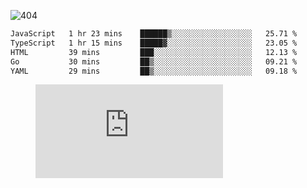 ![404](https://user-images.githubusercontent.com/378023/89412096-6f759d80-d761-11ea-8c57-84b30ef3f2b1.png)

<!--START_SECTION:waka-->

```txt
JavaScript   1 hr 23 mins    ██████▒░░░░░░░░░░░░░░░░░░   25.71 %
TypeScript   1 hr 15 mins    █████▓░░░░░░░░░░░░░░░░░░░   23.05 %
HTML         39 mins         ███░░░░░░░░░░░░░░░░░░░░░░   12.13 %
Go           30 mins         ██▒░░░░░░░░░░░░░░░░░░░░░░   09.21 %
YAML         29 mins         ██▒░░░░░░░░░░░░░░░░░░░░░░   09.18 %
```

<!--END_SECTION:waka-->
<figure><embed src="https://wakatime.com/share/@018b853e-267a-435d-a858-33e2b098b9d7/f3c3aa68-553a-4373-a9f9-2d456f62f780.svg"></embed></figure>
